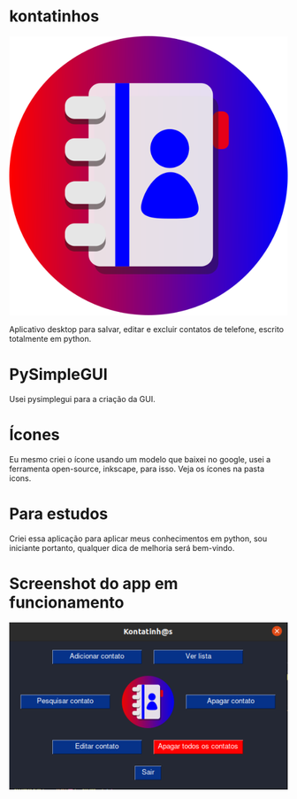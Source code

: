 # kontatinhos
![alt text](https://github.com/italopinto/kontatinhos/blob/main/kontatinho/icons/kontatinho.png)


Aplicativo desktop para salvar, editar e excluir contatos de telefone, escrito totalmente em python.

# PySimpleGUI
Usei pysimplegui para a criação da GUI.

# Ícones
Eu mesmo criei o ícone usando um modelo que baixei no google, usei a ferramenta open-source, inkscape, para isso. Veja os ícones na pasta icons.

# Para estudos
Criei essa aplicação para aplicar meus conhecimentos em python, sou iniciante portanto, qualquer dica de melhoria será bem-vindo.

# Screenshot do app em funcionamento
![alt text](https://github.com/italopinto/kontatinhos/blob/main/kontatinho/icons/screenshot)
